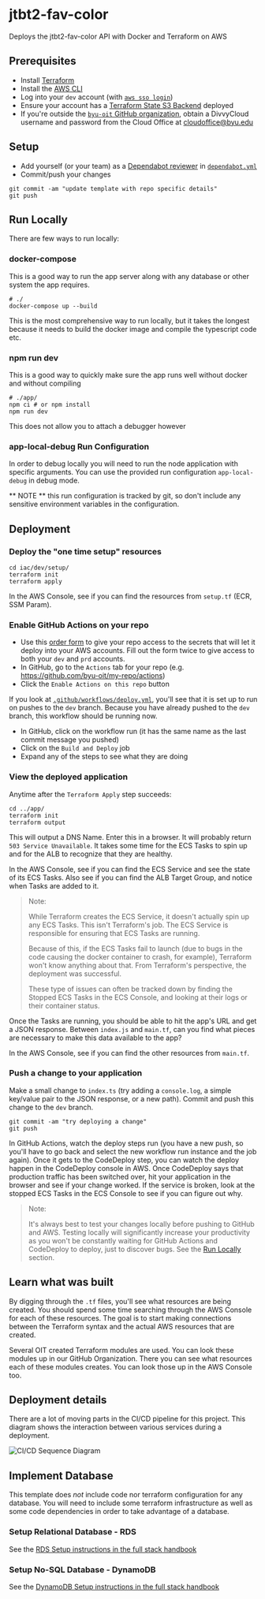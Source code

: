 # jtbt2-fav-color
Deploys the jtbt2-fav-color API with Docker and Terraform on AWS

## Prerequisites

* Install [Terraform](https://www.terraform.io/downloads.html)
* Install the [AWS CLI](https://aws.amazon.com/cli/)
* Log into your `dev` account (with [`aws sso login`](https://awscli.amazonaws.com/v2/documentation/api/latest/reference/sso/login.html))
* Ensure your account has a [Terraform State S3 Backend](https://github.com/byu-oit/terraform-aws-backend-s3) deployed
* If you're outside the [`byu-oit` GitHub organization](https://github.com/byu-oit), obtain a DivvyCloud username and password from the Cloud Office at cloudoffice@byu.edu

## Setup
* Add yourself (or your team) as a [Dependabot reviewer](https://docs.github.com/en/code-security/supply-chain-security/keeping-your-dependencies-updated-automatically/configuration-options-for-dependency-updates#reviewers) in [`dependabot.yml`](.github/dependabot.yml)
* Commit/push your changes
```
git commit -am "update template with repo specific details" 
git push
```

## Run Locally
There are few ways to run locally:
### docker-compose
This is a good way to run the app server along with any database or other system the app requires.
```shell
# ./
docker-compose up --build
```

This is the most comprehensive way to run locally, but it takes the longest because it needs to build the docker image and compile the typescript code etc.

### npm run dev
This is a good way to quickly make sure the app runs well without docker and without compiling 
```shell
# ./app/
npm ci # or npm install
npm run dev
```

This does not allow you to attach a debugger however

### app-local-debug Run Configuration 
In order to debug locally you will need to run the node application with specific arguments.
You can use the provided run configuration `app-local-debug` in debug mode.

** NOTE ** this run configuration is tracked by git, so don't include any sensitive environment variables in the configuration.

## Deployment

### Deploy the "one time setup" resources

```
cd iac/dev/setup/
terraform init
terraform apply
```

In the AWS Console, see if you can find the resources from `setup.tf` (ECR, SSM Param).

### Enable GitHub Actions on your repo

* Use this [order form](https://it.byu.edu/it?id=sc_cat_item&sys_id=d20809201b2d141069fbbaecdc4bcb84) to give your repo access to the secrets that will let it deploy into your AWS accounts. Fill out the form twice to give access to both your `dev` and `prd` accounts.
* In GitHub, go to the `Actions` tab for your repo (e.g. https://github.com/byu-oit/my-repo/actions)
* Click the `Enable Actions on this repo` button

If you look at [`.github/workflows/deploy.yml`](.github/workflows/deploy.yml), you'll see that it is set up to run on pushes to the `dev` branch. Because you have already pushed to the `dev` branch, this workflow should be running now.

* In GitHub, click on the workflow run (it has the same name as the last commit message you pushed)
* Click on the `Build and Deploy` job
* Expand any of the steps to see what they are doing

### View the deployed application

Anytime after the `Terraform Apply` step succeeds:
```
cd ../app/
terraform init
terraform output
```

This will output a DNS Name. Enter this in a browser. It will probably return `503 Service Unavailable`. It takes some time for the ECS Tasks to spin up and for the ALB to recognize that they are healthy.

In the AWS Console, see if you can find the ECS Service and see the state of its ECS Tasks. Also see if you can find the ALB Target Group, and notice when Tasks are added to it.

> Note:
> 
> While Terraform creates the ECS Service, it doesn't actually spin up any ECS Tasks. This isn't Terraform's job. The ECS Service is responsible for ensuring that ECS Tasks are running.
> 
> Because of this, if the ECS Tasks fail to launch (due to bugs in the code causing the docker container to crash, for example), Terraform won't know anything about that. From Terraform's perspective, the deployment was successful.
> 
> These type of issues can often be tracked down by finding the Stopped ECS Tasks in the ECS Console, and looking at their logs or their container status.

Once the Tasks are running, you should be able to hit the app's URL and get a JSON response. Between `index.js` and `main.tf`, can you find what pieces are necessary to make this data available to the app?

In the AWS Console, see if you can find the other resources from `main.tf`.

### Push a change to your application

Make a small change to `index.ts` (try adding a `console.log`, a simple key/value pair to the JSON response, or a new path). Commit and push this change to the `dev` branch.

```
git commit -am "try deploying a change"
git push
```

In GitHub Actions, watch the deploy steps run (you have a new push, so you'll have to go back and select the new workflow run instance and the job again). Once it gets to the CodeDeploy step, you can watch the deploy happen in the CodeDeploy console in AWS. Once CodeDeploy says that production traffic has been switched over, hit your application in the browser and see if your change worked. If the service is broken, look at the stopped ECS Tasks in the ECS Console to see if you can figure out why.

> Note: 
>
> It's always best to test your changes locally before pushing to GitHub and AWS.
> Testing locally will significantly increase your productivity as you won't be constantly waiting for GitHub Actions and CodeDeploy to deploy, just to discover bugs.
> See the [Run Locally](#run-locally) section.

## Learn what was built

By digging through the `.tf` files, you'll see what resources are being created. You should spend some time searching through the AWS Console for each of these resources. The goal is to start making connections between the Terraform syntax and the actual AWS resources that are created.

Several OIT created Terraform modules are used. You can look these modules up in our GitHub Organization. There you can see what resources each of these modules creates. You can look those up in the AWS Console too.

## Deployment details

There are a lot of moving parts in the CI/CD pipeline for this project. This diagram shows the interaction between various services during a deployment.

![CI/CD Sequence Diagram](doc/Fargate%20API%20CI%20CD.png)


## Implement Database
<!-- TODO would this info make more sense to live in the fullstack-developer-handbook? -->
This template does _not_ include code nor terraform configuration for any database.
You will need to include some terraform infrastructure as well as some code dependencies in order to take advantage of a database.

### Setup Relational Database - RDS
See the [RDS Setup instructions in the full stack handbook](https://improved-barnacle-1bd884d5.pages.github.io/reference/general/database-rds.html#setup)

### Setup No-SQL Database - DynamoDB
See the [DynamoDB Setup instructions in the full stack handbook](https://improved-barnacle-1bd884d5.pages.github.io/reference/general/database-dynamo.html#setup)
